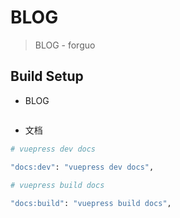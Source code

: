 # BLOG

> BLOG - forguo

## Build Setup

- BLOG

``` bash


```

- 文档

```bash
# vuepress dev docs

"docs:dev": "vuepress dev docs",
    
# vuepress build docs

"docs:build": "vuepress build docs",

```
